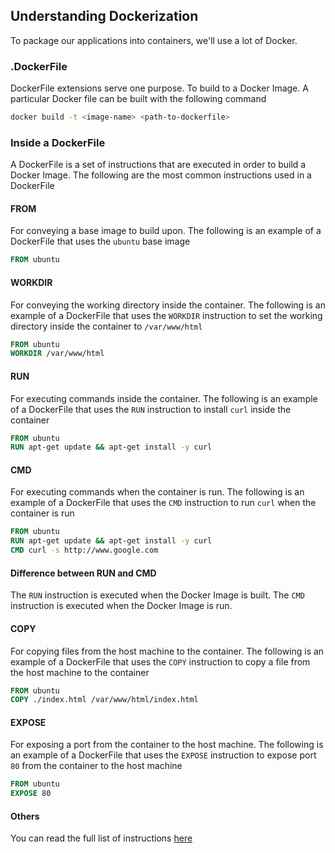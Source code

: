 ## Understanding Dockerization

To package our applications into containers, we'll use a lot of Docker.

### .DockerFile

DockerFile extensions serve one purpose. To build to a Docker Image. A particular Docker file can be built with the following command

```bash
docker build -t <image-name> <path-to-dockerfile>
```

### Inside a DockerFile

A DockerFile is a set of instructions that are executed in order to build a Docker Image. The following are the most common instructions used in a DockerFile

#### FROM

For conveying a base image to build upon. The following is an example of a DockerFile that uses the `ubuntu` base image

```DockerFile
FROM ubuntu
```

#### WORKDIR

For conveying the working directory inside the container. The following is an example of a DockerFile that uses the `WORKDIR` instruction to set the working directory inside the container to `/var/www/html`

```DockerFile
FROM ubuntu
WORKDIR /var/www/html
```

#### RUN

For executing commands inside the container. The following is an example of a DockerFile that uses the `RUN` instruction to install `curl` inside the container

```DockerFile
FROM ubuntu
RUN apt-get update && apt-get install -y curl
```

#### CMD

For executing commands when the container is run. The following is an example of a DockerFile that uses the `CMD` instruction to run `curl` when the container is run

```DockerFile
FROM ubuntu
RUN apt-get update && apt-get install -y curl
CMD curl -s http://www.google.com
```

#### Difference between RUN and CMD

The `RUN` instruction is executed when the Docker Image is built. The `CMD` instruction is executed when the Docker Image is run.

#### COPY

For copying files from the host machine to the container. The following is an example of a DockerFile that uses the `COPY` instruction to copy a file from the host machine to the container

```DockerFile
FROM ubuntu
COPY ./index.html /var/www/html/index.html
```

#### EXPOSE

For exposing a port from the container to the host machine. The following is an example of a DockerFile that uses the `EXPOSE` instruction to expose port `80` from the container to the host machine

```DockerFile
FROM ubuntu
EXPOSE 80
```

#### Others

You can read the full list of instructions [here](https://docs.docker.com/engine/reference/builder/)